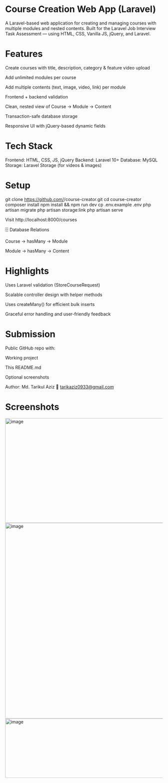 
# Course Creation Web App (Laravel)

A Laravel-based web application for creating and managing courses with multiple modules and nested contents.
Built for the Laravel Job Interview Task Assessment — using HTML, CSS, Vanilla JS, jQuery, and Laravel.

# Features

Create courses with title, description, category & feature video upload

Add unlimited modules per course

Add multiple contents (text, image, video, link) per module

Frontend + backend validation

Clean, nested view of Course → Module → Content

Transaction-safe database storage

Responsive UI with jQuery-based dynamic fields

# Tech Stack

Frontend: HTML, CSS, JS, jQuery
Backend: Laravel 10+
Database: MySQL
Storage: Laravel Storage (for videos & images)

# Setup
git clone https://github.com/<your-username>/course-creator.git
cd course-creator
composer install
npm install && npm run dev
cp .env.example .env
php artisan migrate
php artisan storage:link
php artisan serve


Visit http://localhost:8000/courses

🗄 Database Relations

Course → hasMany → Module

Module → hasMany → Content

# Highlights

Uses Laravel validation (StoreCourseRequest)

Scalable controller design with helper methods

Uses createMany() for efficient bulk inserts

Graceful error handling and user-friendly feedback

# Submission

Public GitHub repo with:

Working project

This README.md

Optional screenshots

Author: Md. Tarikul Aziz
📧 tarikaziz0933@gmail.com

# Screenshots
<img width="880" height="335" alt="image" src="https://github.com/user-attachments/assets/80d5f4dd-1b7d-437c-b785-2591789cf590" />

<img width="550" height="626" alt="image" src="https://github.com/user-attachments/assets/4aa784f8-72f3-43a9-8a04-f354cd1c5025" />

<img width="569" height="190" alt="image" src="https://github.com/user-attachments/assets/f31726eb-b6e7-46a9-abe6-36d4d02c638c" />



